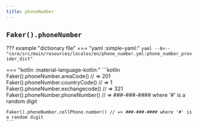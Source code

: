 ```yaml
---
title: phoneNumber
---
```


## `Faker().phoneNumber`

??? example "dictionary file"
    === "yaml :simple-yaml:"
        ```yaml
        --8<-- "core/src/main/resources/locales/en/phone_number.yml:phone_number_provider_dict"
        ```

=== "kotlin :material-language-kotlin:"
    ```kotlin
    Faker().phoneNumber.areaCode() // => 201
    Faker().phoneNumber.countryCode() // => 1
    Faker().phoneNumber.exchangecode() // => 321
    Faker().phoneNumber.phoneNumber() // => ###-###-#### where '#' is a random digit

    Faker().phoneNumber.cellPhone.number() // => ###-###-#### where '#' is a random digit
    ```
